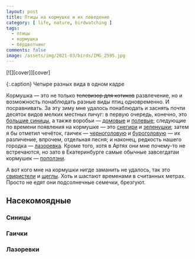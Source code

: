 ```yaml
---
layout: post
title: Птицы на кормушке и их поведение
category: [ life, nature, birdwatching ]
tags:
  - птицы
  - кормушка
  - бёрдвотчинг
comments: false
image: /assets/img/2021-03/birds/IMG_2595.jpg
---
```

<div class="center-box" style="max-width: 800px; width:95%;">
[![][cover]][cover]

{:.caption}
Четыре разных вида в одном кадре
</div>

Кормушка — это не только <s>телевизор для котиков</s> развлечение, но и возможность понаблюдать
разные виды птиц одновременно. И посравнивать. За эту зиму мне удалось понаблюдать и заснять
почти десяток видов мелких местных пичуг: в первую очередь, конечно, это [большие синицы][bigtit],
а также воробьи — [домовые][homesp] и [полевые][fieldsp]; следующие по времени появления на кормушке —
это [снегири][snegir] и [зеленушки][greens]; затем я бы отметил чечёток, гаичек — [черноголовую][blackhead]
и [буроголовую][brounhead] — их различение, впрочем, отдельная песня; и наконец, редкость нашего городка —
[лазоревка][bluetit]. Кроме того, хотя в Артях они мне почему-то не встречаются, но зато в Екатеринбурге
самые обычные завсегдатаи кормушек — [поползни][poplz].

А вот кого мне на кормушки нигде заманить не удалось, так это [свиристели][svirs] и [щеглы][scheg].
Хоть и шастают временами в считанных метрах. Просто не едят они подсолнечные семечки, брезгуют.

<!--more-->

## Насекомоядные

### Синицы

### Гаички

### Лазоревки



[cover]: /assets/img/2021-03/birds/IMG_2595.jpg

[bigtit]: https://ru.wikipedia.org/wiki/Большая_синица
[homesp]: https://ru.wikipedia.org/wiki/Домовый_воробей
[fieldsp]: https://ru.wikipedia.org/wiki/Полевой_воробей
[snegir]: https://ru.wikipedia.org/wiki/Снегирь
[greens]: https://ru.wikipedia.org/wiki/Обыкновенная_зеленушка
[blackhead]: https://ru.wikipedia.org/wiki/Черноголовая_гаичка
[brounhead]: https://ru.wikipedia.org/wiki/Буроголовая_гаичка
[bluetit]: https://ru.wikipedia.org/wiki/Обыкновенная_лазоревка
[poplz]: https://ru.wikipedia.org/wiki/Обыкновенный_поползень
[svirs]: https://ru.wikipedia.org/wiki/Свиристель
[scheg]: https://ru.wikipedia.org/wiki/Черноголовый_щегол
